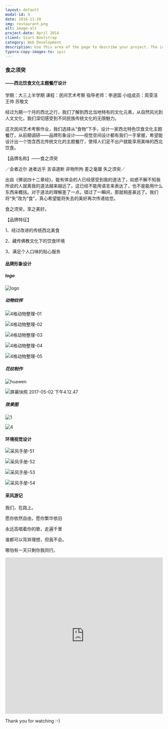 ```yaml
---
layout: default
modal-id: 5
date: 2016-11-20
img: restaurant.png
alt: image-alt
project-date: April 2014
client: Start Bootstrap
category: Web Development
description: Use this area of the page to describe your project. The icon above is part of a free icon set by <a href="https://sellfy.com/p/8Q9P/jV3VZ/">Flat Icons</a>. On their website, you can download their free set with 16 icons, or you can purchase the entire set with 146 icons for only $12!
typora-copy-images-to: ipic
---
```




### 食之须臾





#### ——西北饮食文化主题餐厅设计



学期：大三上半学期                              课程：民间艺术考察                              指导老师：李道国                              小组成员：周雯洁    王帅    苏敬文







经过为期一个月的西北之行，我们了解到西北当地特有的文化元素，从自然风光到人文文化，我们深切感受到不同民族传统文化的无限魅力。

这次民间艺术考察作业，我们选择从“食物”下手，设计一家西北特色饮食文化主题餐厅，从前期调研——品牌形象设计——视觉空间设计都有我们一手掌握，希望能设计出一个饱含西北传统文化的主题餐厅，使得人们足不出户就能享用美味的西北饮食。



【品牌名称】——食之须臾

／会者近尔   迷者远乎  言语道断   非物所拘   差之毫厘   失之须臾／

出自《佛说四十二章经》，能有体会的人已经感受到我的道法了，如惑不解不知我所说的人就离我的道法越来越远了。这已经不能用语言来表达了，也不是能用什么东西来概括。对于道法的理解差了一点，错过了一瞬间，那就相差甚远了。我们将“失”改为“食”，真心希望能将失去的美好再次传递给您。

食之须臾，享之美好。



【品牌特征】

1、经过改进的传统西北美食

2、藏传佛教文化下的饮食环境

3、满足个人口味的贴心服务




#### 品牌形象设计





##### logo



![logo](http://ww4.sinaimg.cn/large/006tNc79gy1ff72x7u876j30if05x0uh.jpg)





##### 动物纹样



![4格动物整理-01](http://ww1.sinaimg.cn/large/006tNc79gy1ff72zwr1bxj30jq0dzh2w.jpg)



![4格动物整理-02](http://ww3.sinaimg.cn/large/006tNc79gy1ff730427rpj30jq0dzgzo.jpg)



![4格动物整理-03](http://ww2.sinaimg.cn/large/006tNc79gy1ff7308mgytj30jq0dztln.jpg)



![4格动物整理-04](http://ww4.sinaimg.cn/large/006tNc79gy1ff730fad7tj30jq0dyqlc.jpg)



![4格动物整理-05](http://ww3.sinaimg.cn/large/006tNc79gy1ff730o02gpj30jq0dzk22.jpg)





##### 花纹制作





![huawen](http://ww2.sinaimg.cn/large/006tNc79gy1ff72qy6vh7j30jq0fztm7.jpg)



![屏幕快照 2017-05-02 下午4.12.47](http://ww4.sinaimg.cn/large/006tNc79gy1ff735g3a1hj30jq0dx1g9.jpg)





##### 效果图





![1](http://ww4.sinaimg.cn/large/006tNc79gy1ff72tibed3j30jq0esn49.jpg)



![4](http://ww4.sinaimg.cn/large/006tNc79gy1ff72trxt8ej30jq0d5tiz.jpg)







#### 环境视觉设计





![采风手册-51](http://ww2.sinaimg.cn/large/006tNc79gy1ff72jkdkkjj30jq0erkcz.jpg)



![采风手册-52](http://ww2.sinaimg.cn/large/006tNc79gy1ff72jrlrh4j30jq0es1cm.jpg)



![采风手册-53](http://ww1.sinaimg.cn/large/006tNc79gy1ff72jxmgszj30jq0eqdwe.jpg)



![采风手册-54](http://ww2.sinaimg.cn/large/006tNc79gy1ff72k5iu3mj30jq0eskct.jpg)









#### 采风游记



我们，在路上。

愿你依然自由，愿你繁华依旧

永远高唱着你的歌，走遍千里

谁都可以背弃理想，但我不会。

哪怕有一天只剩你我同行。



<iframe width="100%" height="500" src="https://zhoucarol.github.io/resource/05.pdf" frameborder="0"> </iframe>









Thank you for watching  :-)